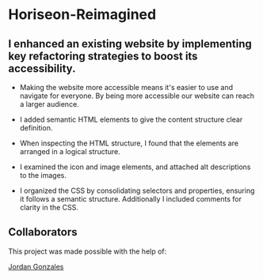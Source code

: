 # Horiseon-Reimagined

## I enhanced an existing website by implementing key refactoring strategies to boost its accessibility.

- Making the website more accessible means it's easier to use and navigate for everyone. By being more accessible our website can reach a larger audience.

- I added semantic HTML elements to give the content structure clear definition.

- When inspecting the HTML structure, I found that the elements are arranged in a logical structure.

- I examined the icon and image elements, and attached alt descriptions to the images.

- I organized the CSS by consolidating selectors and properties, ensuring it follows a semantic structure. Additionally I included comments for clarity in the CSS.

## Collaborators

This project was made possible with the help of:

[Jordan Gonzales](https://github.com/JordanGWiz)
